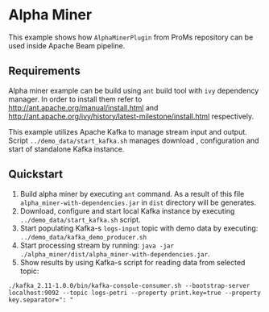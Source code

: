 # Alpha Miner

This example shows how `AlphaMinerPlugin` from ProMs repository can be used inside Apache Beam pipeline.

## Requirements

Alpha miner example can be build using `ant` build tool with `ivy` dependency manager. In order to install them refer to http://ant.apache.org/manual/install.html and  http://ant.apache.org/ivy/history/latest-milestone/install.html respectively.

This example utilizes Apache Kafka to manage stream input and output. Script `../demo_data/start_kafka.sh` manages download , configuration and start of standalone Kafka instance.

## Quickstart

1. Build alpha miner by executing `ant` command. As a result of this file `alpha_miner-with-dependencies.jar` in `dist` directory will be generates.
2. Download, configure and start local Kafka instance by executing `../demo_data/start_kafka.sh` script.
3. Start populating Kafka-s `logs-input` topic with demo data by executing: `../demo_data/kafka_demo_producer.sh`
4. Start processing stream by running: `java -jar ./alpha_miner/dist/alpha_miner-with-dependencies.jar`.
5. Show results by using Kafka-s script for reading data from selected topic:
```
./kafka_2.11-1.0.0/bin/kafka-console-consumer.sh --bootstrap-server localhost:9092 --topic logs-petri --property print.key=true --property key.separator=": "
```
